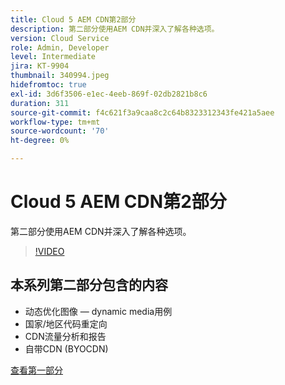 ```yaml
---
title: Cloud 5 AEM CDN第2部分
description: 第二部分使用AEM CDN并深入了解各种选项。
version: Cloud Service
role: Admin, Developer
level: Intermediate
jira: KT-9904
thumbnail: 340994.jpeg
hidefromtoc: true
exl-id: 3d6f3506-e1ec-4eeb-869f-02db2821b8c6
duration: 311
source-git-commit: f4c621f3a9caa8c2c64b8323312343fe421a5aee
workflow-type: tm+mt
source-wordcount: '70'
ht-degree: 0%

---
```


# Cloud 5 AEM CDN第2部分

第二部分使用AEM CDN并深入了解各种选项。

>[!VIDEO](https://video.tv.adobe.com/v/340994?quality=12&learn=on)

## 本系列第二部分包含的内容

+ 动态优化图像 — dynamic media用例
+ 国家/地区代码重定向
+ CDN流量分析和报告
+ 自带CDN (BYOCDN)

[查看第一部分](cloud5-aem-cdn-part1.md)